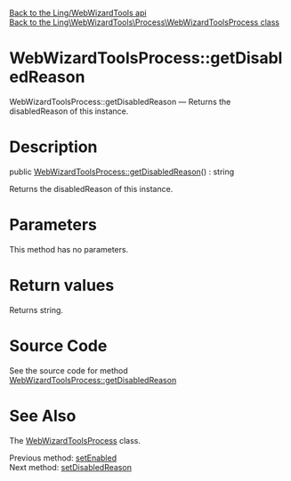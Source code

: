 [Back to the Ling/WebWizardTools api](https://github.com/lingtalfi/WebWizardTools/blob/master/doc/api/Ling/WebWizardTools.md)<br>
[Back to the Ling\WebWizardTools\Process\WebWizardToolsProcess class](https://github.com/lingtalfi/WebWizardTools/blob/master/doc/api/Ling/WebWizardTools/Process/WebWizardToolsProcess.md)


WebWizardToolsProcess::getDisabledReason
================



WebWizardToolsProcess::getDisabledReason — Returns the disabledReason of this instance.




Description
================


public [WebWizardToolsProcess::getDisabledReason](https://github.com/lingtalfi/WebWizardTools/blob/master/doc/api/Ling/WebWizardTools/Process/WebWizardToolsProcess/getDisabledReason.md)() : string




Returns the disabledReason of this instance.




Parameters
================

This method has no parameters.


Return values
================

Returns string.








Source Code
===========
See the source code for method [WebWizardToolsProcess::getDisabledReason](https://github.com/lingtalfi/WebWizardTools/blob/master/Process/WebWizardToolsProcess.php#L275-L278)


See Also
================

The [WebWizardToolsProcess](https://github.com/lingtalfi/WebWizardTools/blob/master/doc/api/Ling/WebWizardTools/Process/WebWizardToolsProcess.md) class.

Previous method: [setEnabled](https://github.com/lingtalfi/WebWizardTools/blob/master/doc/api/Ling/WebWizardTools/Process/WebWizardToolsProcess/setEnabled.md)<br>Next method: [setDisabledReason](https://github.com/lingtalfi/WebWizardTools/blob/master/doc/api/Ling/WebWizardTools/Process/WebWizardToolsProcess/setDisabledReason.md)<br>

